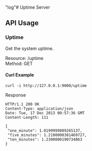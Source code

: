 "log"# Uptime Server

## API Usage

### Uptime

Get the system uptime.

Resource: /uptime  
Method: GET

#### Curl Example
```
curl -i http://127.0.0.1:9000/uptime
```

Response

```
HTTP/1.1 200 OK
Content-Type: application/json
Date: Tue, 17 Dec 2013 00:57:36 GMT
Content-Length: 111

{
 "one_minute": 1.0199999809265137,
 "five_minutes": 1.2100000381469727,
 "ten_minutes": 1.2300000190734863
}
```
